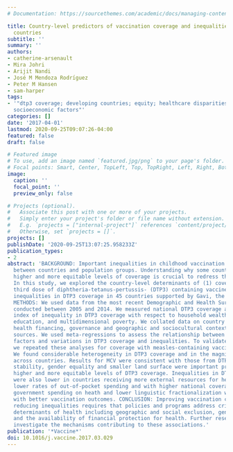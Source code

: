 ```yaml
---
# Documentation: https://sourcethemes.com/academic/docs/managing-content/

title: Country-level predictors of vaccination coverage and inequalities in Gavi-supported
  countries
subtitle: ''
summary: ''
authors:
- catherine-arsenault
- Mira Johri
- Arijit Nandi
- José M Mendoza Rodrı́guez
- Peter M Hansen
- sam-harper
tags:
- '"dtp3 coverage; developing countries; equity; healthcare disparities; mcv coverage;
  socioeconomic factors"'
categories: []
date: '2017-04-01'
lastmod: 2020-09-25T09:07:26-04:00
featured: false
draft: false

# Featured image
# To use, add an image named `featured.jpg/png` to your page's folder.
# Focal points: Smart, Center, TopLeft, Top, TopRight, Left, Right, BottomLeft, Bottom, BottomRight.
image:
  caption: ''
  focal_point: ''
  preview_only: false

# Projects (optional).
#   Associate this post with one or more of your projects.
#   Simply enter your project's folder or file name without extension.
#   E.g. `projects = ["internal-project"]` references `content/project/deep-learning/index.md`.
#   Otherwise, set `projects = []`.
projects: []
publishDate: '2020-09-25T13:07:25.958233Z'
publication_types:
- 2
abstract: 'BACKGROUND: Important inequalities in childhood vaccination coverage persist
  between countries and population groups. Understanding why some countries achieve
  higher and more equitable levels of coverage is crucial to redress these inequalities.
  In this study, we explored the country-level determinants of (1) coverage of the
  third dose of diphtheria-tetanus-pertussis- (DTP3) containing vaccine and (2) within-country
  inequalities in DTP3 coverage in 45 countries supported by Gavi, the Vaccine Alliance.
  METHODS: We used data from the most recent Demographic and Health Surveys (DHS)
  conducted between 2005 and 2014. We measured national DTP3 coverage and the slope
  index of inequality in DTP3 coverage with respect to household wealth, maternal
  education, and multidimensional poverty. We collated data on country health systems,
  health financing, governance and geographic and sociocultural contexts from published
  sources. We used meta-regressions to assess the relationship between these country-level
  factors and variations in DTP3 coverage and inequalities. To validate our findings,
  we repeated these analyses for coverage with measles-containing vaccine (MCV). RESULTS:
  We found considerable heterogeneity in DTP3 coverage and in the magnitude of inequalities
  across countries. Results for MCV were consistent with those from DTP3. Political
  stability, gender equality and smaller land surface were important predictors of
  higher and more equitable levels of DTP3 coverage. Inequalities in DTP3 coverage
  were also lower in countries receiving more external resources for health, with
  lower rates of out-of-pocket spending and with higher national coverage. Greater
  government spending on heath and lower linguistic fractionalization were also consistent
  with better vaccination outcomes. CONCLUSION: Improving vaccination coverage and
  reducing inequalities requires that policies and programs address critical social
  determinants of health including geographic and social exclusion, gender inequality
  and the availability of financial protection for health. Further research should
  investigate the mechanisms contributing to these associations.'
publication: '*Vaccine*'
doi: 10.1016/j.vaccine.2017.03.029
---
```

